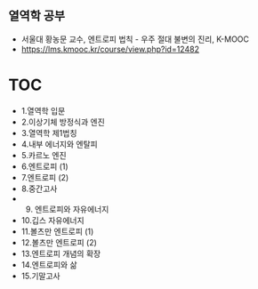 ## 열역학 공부
- 서울대 황농문 교수, 엔트로피 법칙 - 우주 절대 불변의 진리, K-MOOC
- https://lms.kmooc.kr/course/view.php?id=12482

# TOC
- 1.열역학 입문
- 2.이상기체 방정식과 엔진
- 3.열역학 제1법칭
- 4.내부 에너지와 엔탈피
- 5.카르노 엔진
- 6.엔트로피 (1)
- 7.엔트로피 (2)
- 8.중간고사
- 9. 엔트로피와 자유에너지
- 10.깁스 자유에너지
- 11.볼츠만 엔트로피 (1)
- 12.볼츠만 엔트로피 (2)
- 13.엔트로피 개념의 확장
- 14.엔트로피와 삶
- 15.기말고사









